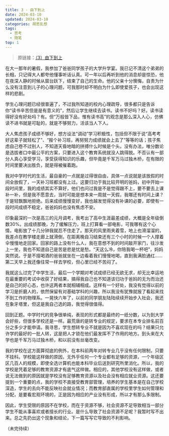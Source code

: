 ```yaml
---
title: 3 - 由下到上
date: 2024-03-10
updated: 2024-03-10
categories: 胡思乱想
tags:
  - 思考
  - 随笔
top: 1
---
```


> 原链接：[（3）由下到上](https://www.douban.com/people/205757224/notes?_i=081756171LhkTj)

在大一那年的暑假，我参加了爸爸同学孩子的大学升学宴。我已记不清这个弟弟的长相，只记得大人都夸他懂事听话认真。可一年以后再听到他的消息却是惊恐，他在夜深人静的时候从窗台跃下，结束了自己的生命。他的父亲十分懊悔，自责为什么没有注意到儿子的心理问题，可我那时却不明白为什么即使爱孩子，也会出现这样的悲剧。

学生心理问题已经很普遍了，不过我所知道的校内心理疏导，很多都只是告诉你“读书辛苦但是是有意义的”，然后让学生继续去读书。读书不好吗？好。读书读得好没有好处吗？有。但“万般皆下品，惟有读书高”的观念是那么深入人心，仿佛读不进书就是可耻的，就是不够努力，活该当人下人。

大人焦虑孩子成绩不够好，想方设法“调动”学习积极性，包括但不限于说“高考考好这辈子就轻松了”、“报个补习班，再努努力成绩就会上去了”等等的话；孩子焦虑自己卷不过别人，不知道天昏地暗的拼搏什么时候是个头。没有办法，唯分数论是选拔者口中最公平的方案，只要进入这个教育系统就没人跳得脱。不否认有一部分人真心享受学习，享受获得知识的乐趣，但毕竟是千军万马过独木桥，在有限的时间里要决出胜负，就是得被催着跑。

我对中学时代的生活，最自豪的一点就是过得很自由，具体一点说就是该放假的时间全放假了，一天补习班都没有上过。这要归功于我比较开明的爸妈，初中开始一段时间里，我的成绩其实不算好，他们也问过我是不是觉得跟不上，要不要去上课补一补，但是我不愿意去，当时可能是想本来一周就一天假，我哪还有时间上课？于是轻飘飘地拒绝。后来成绩慢慢变好，我也越发觉得没有补课的必要，即使有一段时间成绩不稳定，爸爸妈妈也没有焦虑不安。

印象最深的一次是高三的元月调考，我考出了高中生涯最差成绩，大概是全年级倒数30%。出成绩那晚，为了缓解压力，班上打算看一部电影，可我哪有这个心情，电影放了十几分钟我就忍不住走了。那天的风里雨夹着雪，地上也滑溜溜的，我差点在教学楼走廊上就滑倒，在距离晚自习结束还有三个小时的时候一个人撑着伞慢慢地走回家。回家的路上没有什么人，我在意想不到的时间敲开家门，往沙发上一坐，我也不知道自己是苦是悲是忧是愁。“天这么冷，你陪我喝一杯吧”，妈妈突然说。于是不擅喝酒的爸爸就坐在一边看着我们慢慢地喝，直到我满脸通红……第二天早上我还像往常一样去学校，但心里已经不苦闷了。

我就这么过完了中学生活，最后一个学期对考试成绩已经无欲无求，却无比幸运地在最重要的考试中收获了好结果，搞得我自己也不知道该归功于爸妈的无为而治还是自己的好心态，也许这两者本就相辅相成。这样有一个好处，我没有觉得以前的学习是折磨人的，依然保留有对基础学科的兴趣，所以我没有犹豫就报了看起来找不到工作的物理系。一晃快六年了，以前的同学朋友陆陆续续开始步入社会，我还在象牙塔里，但这是我自己选的路，我觉得很值得。

回到正题。中学时代的竞争很单纯，表现的形式都是最终的一纸分数，以为到大学会好些，但很多学校还是一样。最荒唐的是转专业的规定，要求在本专业排名前百分之多少才能申请。我寻思，学生想转专业不就是因为不喜欢现在的吗？结果只允许学的最好的一批人转，这是把人才锁在他们最发挥不了作用的地方。到头来在大学也是千军万马过独木桥，和以前没有丝毫改变。

我的学校在这方面算彻底的例外，在本科前两年对转专业几乎没有任何限制，只要不挂科。学校能这样做的原因，无外乎任何一个专业都有足够的资源，一个年级区区几百人的规模，即使全选计算机也能本科毕业后送到研究所里消化。所以，我的学校是凭着足够的教育资源才有底气这样做。相应的，其他学校没有这样做，或者说无法做到的原因就是学校没有足够教育资源以及社会没有相应就业资源。这还要提到一个重要的点，我的学校不直接受教育部管理，培养的学生基本是在自己学校深造，学生的去向不能反映社会就业情况；而教育部直属的学校里学生如何管理和分配，是要看宏观环境的，正是因为相应的产业没有形成，所以才有那么多限制。

因此，学生受限的原因不在学校，而在于资源不够，社会资源不足导致相当一部分学生不能从事喜欢或者擅长的行业。是什么导致了社会资源不足呢？我暂时写不出来。总之先扔出这个现象和结论，下一篇写写它导致的不利影响。

（未完待续）
